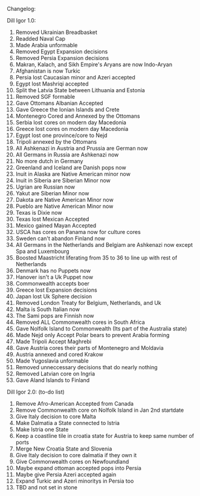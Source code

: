 Changelog:

  Dill Igor 1.0:
  
1. Removed Ukrainian Breadbasket
2. Readded Naval Cap
3. Made Arabia unformable
4. Removed Egypt Expansion decisions
5. Removed Persia Expansion decisions
6. Makran, Kalach, and Sikh Empire's Aryans are now Indo-Aryan
7. Afghanistan is now Turkic
8. Persia lost Caucasian minor and Azeri accepted
9. Egypt lost Mashriqi accepted
10. Split the Latvia State between Lithuania and Estonia
11. Removed SGF formable
12. Gave Ottomans Albanian Accepted
13. Gave Greece the Ionian Islands and Crete
14. Montenegro Cored and Annexed by the Ottomans
15. Serbia lost cores on modern day Macedonia
16. Greece lost cores on modern day Macedonia
17. Egypt lost one province/core to Nejd
18. Tripoli annexed by the Ottomans
19. All Ashkenazi in Austria and Prussia are German now
20. All Germans in Russia are Ashkenazi now
21. No more dutch in Germany
22. Greenland and Iceland are Danish pops now
23. Inuit in Alaska are Native American minor now
24. Inuit in Siberia are Siberian Minor now
25. Ugrian are Russian now
26. Yakut are Siberian Minor now
27. Dakota are Native American Minor now
28. Pueblo are Native American Minor now
29. Texas is Dixie now
30. Texas lost Mexican Accepted
31. Mexico gained Mayan Accepted
32. USCA has cores on Panama now for culture cores
33. Sweden can't abandon Finland now
34. All Germans in the Netherlands and Belgiam are Ashkenazi now except Spa and Luxembourg
35. Boosted Maastricht liferating from 35 to 36 to line up with rest of Netherlands
36. Denmark has no Puppets now
37. Hanover isn't a Uk Puppet now
38. Commonwealth accepts boer
39. Greece lost Expansion decisions
40. Japan lost Uk Sphere decision
41. Removed London Treaty for Belgium, Netherlands, and Uk
42. Malta is South Italian now
43. The Sami pops are Finnish now
44. Removed ALL Commonwealth cores in South Africa
45. Gave Nolfolk Island to Commonwealth (Its part of the Australia state)
46. Made Nejd only Accept Polar bears to prevent Arabia forming
47. Made Tripoli Accept Maghrebi
48. Gave Austria cores their parts of Montenegro and Moldavia
49. Austria annexed and cored Krakow
50. Made Yugoslavia unformable
51. Removed unneccessary decisions that do nearly nothing
52. Removed Latvian core on Ingria
53. Gave Aland Islands to Finland

  Dill Igor 2.0: (to-do list)
  
1. Remove Afro-American Accepted from Canada
2. Remove Commonwealth core on Nolfolk Island in Jan 2nd startdate
3. Give Italy decision to core Malta
4. Make Dalmatia a State connected to Istria
5. Make Istria one State
6. Keep a coastline tile in croatia state for Austria to keep same number of ports
7. Merge New Croatia State and Slovenia
8. Give Italy decision to core dalmatia if they own it
9. Give Commonwealth cores on Newfoundland
10. Maybe expand ottoman accepted pops into Persia
11. Maybe give Persia Azeri accepted again
12. Expand Turkic and Azeri minoritys in Persia too
13. TBD and not set in stone
